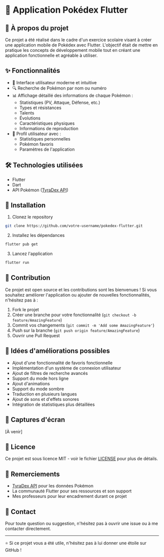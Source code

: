 # 📱 Application Pokédex Flutter

## 📖 À propos du projet

Ce projet a été réalisé dans le cadre d'un exercice scolaire visant à créer une application mobile de Pokédex avec Flutter. L'objectif était de mettre en pratique les concepts de développement mobile tout en créant une application fonctionnelle et agréable à utiliser.

## ✨ Fonctionnalités

- 📱 Interface utilisateur moderne et intuitive
- 🔍 Recherche de Pokémon par nom ou numéro
- 📊 Affichage détaillé des informations de chaque Pokémon :
  - Statistiques (PV, Attaque, Défense, etc.)
  - Types et résistances
  - Talents
  - Évolutions
  - Caractéristiques physiques
  - Informations de reproduction
- 👤 Profil utilisateur avec :
  - Statistiques personnelles
  - Pokémon favoris
  - Paramètres de l'application

## 🛠️ Technologies utilisées

- Flutter
- Dart
- API Pokémon ([TyraDex API](https://tyradex.vercel.app))

## 🚀 Installation

1. Clonez le repository
```bash
git clone https://github.com/votre-username/pokedex-flutter.git
```

2. Installez les dépendances
```bash
flutter pub get
```

3. Lancez l'application
```bash
flutter run
```

## 🤝 Contribution

Ce projet est open source et les contributions sont les bienvenues ! Si vous souhaitez améliorer l'application ou ajouter de nouvelles fonctionnalités, n'hésitez pas à :

1. Fork le projet
2. Créer une branche pour votre fonctionnalité (`git checkout -b feature/AmazingFeature`)
3. Commit vos changements (`git commit -m 'Add some AmazingFeature'`)
4. Push sur la branche (`git push origin feature/AmazingFeature`)
5. Ouvrir une Pull Request

## 📝 Idées d'améliorations possibles

- Ajout d'une fonctionnalité de favoris fonctionnelle
- Implémentation d'un système de connexion utilisateur
- Ajout de filtres de recherche avancés
- Support du mode hors ligne
- Ajout d'animations
- Support du mode sombre
- Traduction en plusieurs langues
- Ajout de sons et d'effets sonores
- Intégration de statistiques plus détaillées

## 📸 Captures d'écran

[À venir]

## 📄 Licence

Ce projet est sous licence MIT - voir le fichier [LICENSE](LICENSE) pour plus de détails.

## 🙏 Remerciements

- [TyraDex API](https://tyradex.vercel.app) pour les données Pokémon
- La communauté Flutter pour ses ressources et son support
- Mes professeurs pour leur encadrement durant ce projet

## 📧 Contact

Pour toute question ou suggestion, n'hésitez pas à ouvrir une issue ou à me contacter directement.

---
⭐️ Si ce projet vous a été utile, n'hésitez pas à lui donner une étoile sur GitHub !
